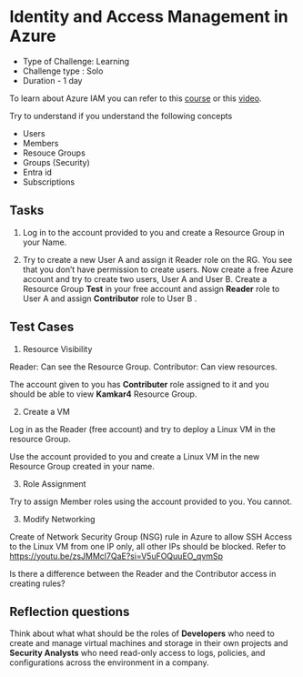 # Identity and Access Management in Azure

- Type of Challenge: Learning 
- Challenge type : Solo
- Duration - 1 day

To learn about Azure IAM you can refer to this [course](https://www.coursera.org/learn/azure-identity-and-access-management) or this [video](https://youtu.be/0qZzcK1mHwA?si=fAEeDvfM3ljBBrVJ).

Try to understand if you understand the following concepts

- Users
- Members
- Resouce Groups
- Groups (Security)
- Entra id
- Subscriptions


## Tasks

1. Log in to the account provided to you and create a Resource Group in your Name. 

2. Try to create a new User A and assign it Reader role on the RG. You see that you don’t have permission to create users. Now create a free Azure account and try to create two users, User A and User B. Create a Resource Group **Test** in your free account and assign **Reader** role to User A and assign **Contributor** role to User B .


## Test Cases
1. Resource Visibility

Reader: Can see the Resource Group.
Contributor: Can view resources.

The account given to you has **Contributer** role assigned to it and you should be able to view **Kamkar4** Resource Group. 

2. Create a VM

Log in as the Reader (free account) and try to deploy a Linux VM in the resource Group.

Use the account provided to you and create a Linux VM in the new Resource Group created in your name.

3. Role Assignment

Try to assign Member roles using the account provided to you. You cannot.

3. Modify Networking

Create of Network Security Group (NSG) rule in Azure to allow SSH Access to the Linux VM from one IP only, all other IPs should be blocked. Refer to https://youtu.be/zsJMMcl7QaE?si=V5uFOQuuEO_qvmSp

Is there a difference between the Reader and the Contributor access in creating rules?

## Reflection questions

Think about what what should be the roles of **Developers** who need to create and manage virtual machines and storage in their own projects and **Security Analysts** who need read-only access to logs, policies, and configurations across the environment in a company.

